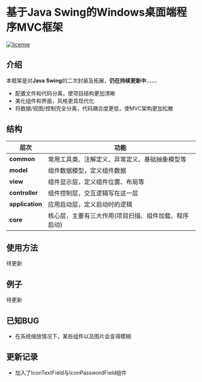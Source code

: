 # 基于Java Swing的Windows桌面端程序MVC框架
[![license](https://img.shields.io/github/license/mashape/apistatus.svg?style=for-the-badge)](LICENSE)
## 介绍
本框架是对**Java Swing**的二次封装及拓展，**仍在持续更新中......**
+ 配置文件和代码分离，使项目结构更加清晰
+ 美化组件和界面，风格更具现代化
+ 将数据/视图/控制完全分离，代码耦合度更低，使MVC架构更加松散
## 结构
|  层次   | 功能  |
|  ----  | ----  |
| **common**  | 常用工具类、注解定义、异常定义、基础抽象模型等 |
| **model**  | 组件数据模型，定义组件数据 |
| **view**  | 组件显示层，定义组件位置、布局等 |
| **controller**  | 组件控制层，交互逻辑写在这一层 |
| **application**  | 应用启动层，定义启动时的逻辑 |
| **core**  | 核心层，主要有三大作用(项目扫描、组件加载、程序启动) |
## 使用方法
待更新  
## 例子
待更新  
## 已知BUG
+ 在系统缩放情况下，某些组件以及图片会变得模糊
## 更新记录
+ 加入了IconTextField与IconPasswordField组件
